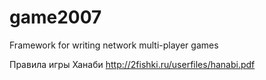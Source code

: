 game2007
========

Framework for writing network multi-player games


Правила игры Ханаби
http://2fishki.ru/userfiles/hanabi.pdf
